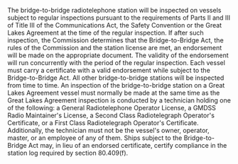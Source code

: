 The bridge-to-bridge radiotelephone station will be inspected on vessels subject to regular inspections pursuant to the requirements of Parts II and III of Title III of the Communications Act, the Safety Convention or the Great Lakes Agreement at the time of the regular inspection. If after such inspection, the Commission determines that the Bridge-to-Bridge Act, the rules of the Commission and the station license are met, an endorsement will be made on the appropriate document. The validity of the endorsement will run concurrently with the period of the regular inspection. Each vessel must carry a certificate with a valid endorsement while subject to the Bridge-to-Bridge Act. All other bridge-to-bridge stations will be inspected from time to time. An inspection of the bridge-to-bridge station on a Great Lakes Agreement vessel must normally be made at the same time as the Great Lakes Agreement inspection is conducted by a technician holding one of the following: a General Radiotelephone Operator License, a GMDSS Radio Maintainer's License, a Second Class Radiotelegraph Operator's Certificate, or a First Class Radiotelegraph Operator's Certificate. Additionally, the technician must not be the vessel's owner, operator, master, or an employee of any of them. Ships subject to the Bridge-to-Bridge Act may, in lieu of an endorsed certificate, certify compliance in the station log required by section 80.409(f).

